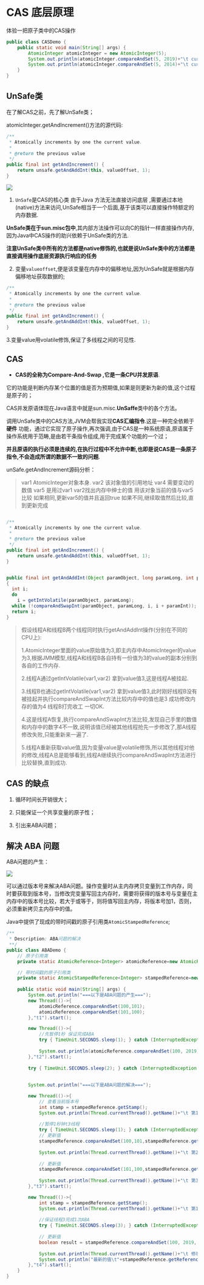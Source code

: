 # CAS 底层原理

体验一把原子类中的CAS操作
```java
public class CASDemo {
    public static void main(String[] args) {
        AtomicInteger atomicInteger = new AtomicInteger(5);
        System.out.println(atomicInteger.compareAndSet(5, 2019)+"\t current"+atomicInteger.get());
        System.out.println(atomicInteger.compareAndSet(5, 2014)+"\t current"+atomicInteger.get());
    }
}
```

## UnSafe类

在了解CAS之前，先了解UnSafe类；

atomicInteger.getAndIncrement()方法的源代码:
```java
/**
 * Atomically increments by one the current value.
 *
 * @return the previous value
 */
public final int getAndIncrement() {
    return unsafe.getAndAddInt(this, valueOffset, 1);
}
```

![](img/unsafe.png)

1. `UnSafe`是CAS的核心类 由于Java 方法无法直接访问底层 ,需要通过本地(native)方法来访问,UnSafe相当于一个后面,基于该类可以直接操作特额定的内存数据.

**UnSafe类在于sun.misc包中**,其内部方法操作可以向C的指针一样直接操作内存,因为Java中CAS操作的助兴依赖于UnSafe类的方法.

**注意UnSafe类中所有的方法都是native修饰的,也就是说UnSafe类中的方法都是直接调用操作底层资源执行响应的任务**

2. 变量`valueoffset`,便是该变量在内存中的偏移地址,因为UnSafe就是根据内存偏移地址获取数据的;

```java
/**
 * Atomically increments by one the current value.
 *
 * @return the previous value
 */
public final int getAndIncrement() {
    return unsafe.getAndAddInt(this, valueOffset, 1);
}
```

3.变量value用volatile修饰,保证了多线程之间的可见性.


## CAS 
- **CAS的全称为Compare-And-Swap ,它是一条CPU并发原语**.

它的功能是判断内存某个位置的值是否为预期值,如果是则更新为新的值,这个过程是原子的；

CAS并发原语体现在Java语言中就是sun.misc.**UnSaffe**类中的各个方法。

调用UnSafe类中的CAS方法,JVM会帮我实现**CAS汇编指令**.这是一种完全依赖于**硬件** 功能，通过它实现了原子操作,再次强调,由于CAS是一种系统原语,原语属于操作系统用于范畴,是由若干条指令组成,用于完成某个功能的一个过；

**并且原语的执行必须是连续的,在执行过程中不允许中断,也即是说CAS是一条原子指令,不会造成所谓的数据不一致的问题**.

unSafe.getAndIncrement源码分析：

> var1 AtomicInteger对象本身.
> var2 该对象值的引用地址
> var4 需要变动的数值
> var5 是用过var1 var2找出内存中绅士的值
> 用该对象当前的值与var5比较
> 如果相同,更新var5的值并且返回true
> 如果不同,继续取值然后比较,直到更新完成

```java

/**
 * Atomically increments by one the current value.
 *
 * @return the previous value
 */
public final int getAndIncrement() {
    return unsafe.getAndAddInt(this, valueOffset, 1);
}


public final int getAndAddInt(Object paramObject, long paramLong, int paramInt)
{
  int i;
  do
    i = getIntVolatile(paramObject, paramLong);
  while (!compareAndSwapInt(paramObject, paramLong, i, i + paramInt));
  return i;
}
```

> 假设线程A和线程B两个线程同时执行getAndAddInt操作(分别在不同的CPU上):
>  
> 1.AtomicInteger里面的value原始值为3,即主内存中AtomicInteger的value为3,根据JMM模型,线程A和线程B各自持有一份值为3的value的副本分别到各自的工作内存.
>  
> 2.线程A通过getIntVolatile(var1,var2) 拿到value值3,这是线程A被挂起.
>  
> 3.线程B也通过getIntVolatile(var1,var2) 拿到value值3,此时刚好线程B没有被挂起并执行compareAndSwapInt方法比较内存中的值也是3 成功修改内存的值为4 线程B打完收工 一切OK.
>  
> 4.这是线程A恢复,执行compareAndSwapInt方法比较,发现自己手里的数值和内存中的数字4不一致,说明该值已经被其他线程抢先一步修改了,那A线程修改失败,只能重新来一遍了.
>  
> 5.线程A重新获取value值,因为变量value是volatile修饰,所以其他线程对他的修改,线程A总是能够看到,线程A继续执行compareAndSwapInt方法进行比较替换,直到成功.

## CAS 的缺点
1. 循环时间长开销很大；

2. 只能保证一个共享变量的原子性；

3. 引出来ABA问题；

## 解决 ABA 问题

ABA问题的产生：

![](img/ABA.png)

可以通过版本号来解决ABA问题。操作变量时从主内存拷贝变量到工作内存，同时要获取到版本号，当修改完变量写回主内存时，需要将获得的版本号与变量在主内存中的版本号比较，若大于或等于，则将值写回主内存，将版本号加1，否则，必须重新拷贝主内存中的值。

Java中提供了现成的带时间戳的原子引用类`AtomicStampedReference`;

```java
/**
 * Description: ABA问题的解决
 **/
public class ABADemo {
	// 原子引用类
    private static AtomicReference<Integer> atomicReference=new AtomicReference<>(100);

	// 带时间戳的原子引用类
    private static AtomicStampedReference<Integer> stampedReference=new AtomicStampedReference<>(100,1);
	
    public static void main(String[] args) {
        System.out.println("===以下是ABA问题的产生===");
        new Thread(()->{
            atomicReference.compareAndSet(100,101);
            atomicReference.compareAndSet(101,100);
        },"t1").start();

        new Thread(()->{
            //先暂停1秒 保证完成ABA
            try { TimeUnit.SECONDS.sleep(1); } catch (InterruptedException e) { e.printStackTrace(); }
			
            System.out.println(atomicReference.compareAndSet(100, 2019)+"\t"+atomicReference.get());
        },"t2").start();
		
        try { TimeUnit.SECONDS.sleep(2); } catch (InterruptedException e) { e.printStackTrace(); }
		
		
        System.out.println("===以下是ABA问题的解决===");

        new Thread(()->{
			// 查看当前版本号
            int stamp = stampedReference.getStamp();
            System.out.println(Thread.currentThread().getName()+"\t 第1次版本号"+stamp+"\t值是"+stampedReference.getReference());
            
			//暂停1秒钟t3线程
            try { TimeUnit.SECONDS.sleep(1); } catch (InterruptedException e) { e.printStackTrace(); }
			// 更新值
            stampedReference.compareAndSet(100,101,stampedReference.getStamp(),stampedReference.getStamp()+1);
            
			System.out.println(Thread.currentThread().getName()+"\t 第2次版本号"+stampedReference.getStamp()+"\t值是"+stampedReference.getReference());
			
			// 更新值
			stampedReference.compareAndSet(101,100,stampedReference.getStamp(),stampedReference.getStamp()+1);
			
            System.out.println(Thread.currentThread().getName()+"\t 第3次版本号"+stampedReference.getStamp()+"\t值是"+stampedReference.getReference());
        },"t3").start();

        new Thread(()->{
            int stamp = stampedReference.getStamp();
            System.out.println(Thread.currentThread().getName()+"\t 第1次版本号"+stamp+"\t值是"+stampedReference.getReference());
            
			//保证线程3完成1次ABA
            try { TimeUnit.SECONDS.sleep(3); } catch (InterruptedException e) { e.printStackTrace(); }
			
			// 更新值
            boolean result = stampedReference.compareAndSet(100, 2019, stamp, stamp + 1);
            
			System.out.println(Thread.currentThread().getName()+"\t 修改成功否"+result+"\t最新版本号"+stampedReference.getStamp());
            System.out.println("最新的值\t"+stampedReference.getReference());
        },"t4").start();
    }
}
```


